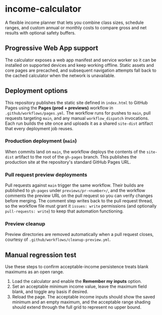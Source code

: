# income-calculator

A flexible income planner that lets you combine class sizes, schedule ranges, and custom annual or monthly costs to compare gross and net results with optional safety buffers.

## Progressive Web App support
The calculator exposes a web app manifest and service worker so it can be installed on supported devices and keep working offline. Static assets and core pages are precached, and subsequent navigation attempts fall back to the cached calculator when the network is unavailable.

## Deployment options
This repository publishes the static site defined in `index.html` to GitHub Pages using the **Pages (prod + previews)** workflow in `.github/workflows/pages.yml`. The workflow runs for pushes to `main`, pull requests targeting `main`, and any manual `workflow_dispatch` invocations. Each run builds the site once and uploads it as a shared `site-dist` artifact that every deployment job reuses.

### Production deployment (`main`)
When commits land on `main`, the workflow deploys the contents of the `site-dist` artifact to the root of the `gh-pages` branch. This publishes the production site at the repository's standard GitHub Pages URL.

### Pull request preview deployments
Pull requests against `main` trigger the same workflow. Their builds are published to `gh-pages` under `previews/pr-<number>/`, and the workflow comments the preview URL on the pull request so you can verify changes before merging. The comment step writes back to the pull request thread, so the workflow file must grant it `issues: write` permissions (and optionally `pull-requests: write`) to keep that automation functioning.

### Preview cleanup
Preview directories are removed automatically when a pull request closes, courtesy of `.github/workflows/cleanup-preview.yml`.

## Manual regression test

Use these steps to confirm acceptable-income persistence treats blank maximums as an open range.

1. Load the calculator and enable the **Remember my inputs** option.
2. Set an acceptable minimum income value, leave the maximum field blank, and toggle any basis if desired.
3. Reload the page. The acceptable income inputs should show the saved minimum and an empty maximum, and the acceptable range shading should extend through the full grid to represent no upper bound.
